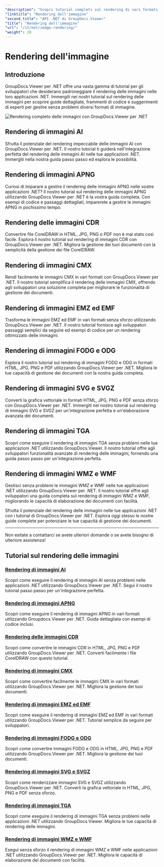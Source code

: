```yaml
---
"description": "Scopri tutorial completi sul rendering di vari formati di immagine utilizzando GroupDocs.Viewer per .NET. Dall'intelligenza artificiale al WMF, scopri esempi di integrazione e programmazione fluida."
"linktitle": "Rendering dell'immagine"
"second_title": "API .NET di GroupDocs.Viewer"
"title": "Rendering dell'immagine"
"url": "/it/net/image-rendering/"
"weight": 28
---
```


# Rendering dell'immagine


## Introduzione

GroupDocs.Viewer per .NET offre una vasta gamma di tutorial per gli sviluppatori che desiderano padroneggiare il rendering delle immagini nelle loro applicazioni .NET. Immergiti nei nostri tutorial sul rendering delle immagini per scoprire guide dettagliate, frammenti di codice e suggerimenti di esperti per gestire senza problemi diversi formati di immagine.

![Rendering completo delle immagini con GroupDocs.Viewer per .NET](/viewer/image-rendering/image.png)

## Rendering di immagini AI
Sfrutta il potenziale del rendering impeccabile delle immagini AI con GroupDocs.Viewer per .NET. Il nostro tutorial ti guiderà nell'integrazione perfetta del rendering delle immagini AI nelle tue applicazioni .NET. Immergiti nella nostra guida passo passo ed esplora le possibilità.

## Rendering di immagini APNG
Curiosi di imparare a gestire il rendering delle immagini APNG nelle vostre applicazioni .NET? Il nostro tutorial sul rendering delle immagini APNG utilizzando GroupDocs.Viewer per .NET è la vostra guida completa. Con esempi di codice e passaggi dettagliati, imparerete a gestire le immagini APNG in pochissimo tempo.

## Rendering delle immagini CDR
Convertire file CorelDRAW in HTML, JPG, PNG o PDF non è mai stato così facile. Esplora il nostro tutorial sul rendering di immagini CDR con GroupDocs.Viewer per .NET. Migliora la gestione dei tuoi documenti con la semplicità della gestione dei file CorelDRAW.

## Rendering di immagini CMX
Rendi facilmente le immagini CMX in vari formati con GroupDocs.Viewer per .NET. Il nostro tutorial semplifica il rendering delle immagini CMX, offrendo agli sviluppatori una soluzione completa per migliorare le funzionalità di gestione dei documenti.

## Rendering di immagini EMZ ed EMF
Trasforma le immagini EMZ ed EMF in vari formati senza sforzo utilizzando GroupDocs.Viewer per .NET. Il nostro tutorial fornisce agli sviluppatori passaggi semplici da seguire ed esempi di codice per un rendering ottimizzato delle immagini.

## Rendering di immagini FODG e ODG
Esplora il nostro tutorial sul rendering di immagini FODG e ODG in formati HTML, JPG, PNG e PDF utilizzando GroupDocs.Viewer per .NET. Migliora le tue capacità di gestione dei documenti con la nostra guida completa.

## Rendering di immagini SVG e SVGZ
Converti la grafica vettoriale in formati HTML, JPG, PNG e PDF senza sforzo con GroupDocs.Viewer per .NET. Immergiti nel nostro tutorial sul rendering di immagini SVG e SVGZ per un'integrazione perfetta e un'elaborazione avanzata dei documenti.

## Rendering di immagini TGA
Scopri come eseguire il rendering di immagini TGA senza problemi nelle tue applicazioni .NET utilizzando GroupDocs.Viewer. Il nostro tutorial offre agli sviluppatori funzionalità avanzate di rendering delle immagini, fornendo una guida passo passo per un'integrazione perfetta.

## Rendering di immagini WMZ e WMF
Gestisci senza problemi le immagini WMZ e WMF nelle tue applicazioni .NET utilizzando GroupDocs.Viewer per .NET. Il nostro tutorial offre agli sviluppatori una guida completa sul rendering di immagini WMZ e WMF, migliorando le capacità di elaborazione dei documenti con facilità.

Sfrutta il potenziale del rendering delle immagini nelle tue applicazioni .NET con i tutorial di GroupDocs.Viewer per .NET. Esplora oggi stesso le nostre guide complete per potenziare le tue capacità di gestione dei documenti.

---

Non esitate a contattarci se avete ulteriori domande o se avete bisogno di ulteriore assistenza!
## Tutorial sul rendering delle immagini
### [Rendering di immagini AI](./render-ai-images/)
Scopri come eseguire il rendering di immagini AI senza problemi nelle applicazioni .NET utilizzando GroupDocs.Viewer per .NET. Segui il nostro tutorial passo passo per un'integrazione perfetta.
### [Rendering di immagini APNG](./render-apng-images/)
Scopri come eseguire il rendering di immagini APNG in vari formati utilizzando Groupdocs.Viewer per .NET. Guida dettagliata con esempi di codice inclusi.
### [Rendering delle immagini CDR](./render-cdr-images/)
Scopri come convertire le immagini CDR in HTML, JPG, PNG e PDF utilizzando GroupDocs.Viewer per .NET. Converti facilmente i file CorelDRAW con questo tutorial.
### [Rendering di immagini CMX](./render-cmx-images/)
Scopri come convertire facilmente le immagini CMX in vari formati utilizzando GroupDocs.Viewer per .NET. Migliora la gestione dei tuoi documenti.
### [Rendering di immagini EMZ ed EMF](./render-emz-emf-images/)
Scopri come eseguire il rendering di immagini EMZ ed EMF in vari formati utilizzando GroupDocs.Viewer per .NET. Tutorial semplice da seguire per sviluppatori.
### [Rendering di immagini FODG e ODG](./render-fodg-odg-images/)
Scopri come convertire immagini FODG e ODG in HTML, JPG, PNG e PDF utilizzando GroupDocs.Viewer per .NET. Migliora la gestione dei tuoi documenti.
### [Rendering di immagini SVG e SVGZ](./render-svg-svgz-images/)
Scopri come renderizzare immagini SVG e SVGZ utilizzando GroupDocs.Viewer per .NET. Converti la grafica vettoriale in HTML, JPG, PNG e PDF senza sforzo.
### [Rendering di immagini TGA](./render-tga-images/)
Scopri come eseguire il rendering di immagini TGA senza problemi nelle applicazioni .NET utilizzando GroupDocs.Viewer. Migliora le tue capacità di rendering delle immagini.
### [Rendering di immagini WMZ e WMF](./render-wmz-wmf-images/)
Esegui senza sforzo il rendering di immagini WMZ e WMF nelle applicazioni .NET utilizzando GroupDocs.Viewer per .NET. Migliora le capacità di elaborazione dei documenti con facilità.